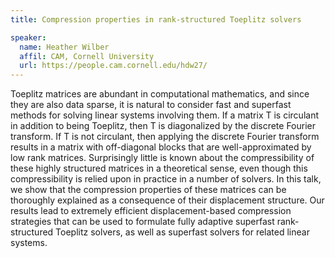 ```yaml
---
title: Compression properties in rank-structured Toeplitz solvers

speaker:
  name: Heather Wilber
  affil: CAM, Cornell University
  url: https://people.cam.cornell.edu/hdw27/
---
```


Toeplitz matrices are abundant in computational mathematics, and since they are also data sparse, it is natural to consider fast and superfast methods for solving linear systems involving them. If a matrix T is circulant in addition to being Toeplitz, then T is diagonalized by the discrete Fourier transform. If T is not circulant, then applying the discrete Fourier transform results in a matrix with off-diagonal blocks that are well-approximated by low rank matrices. Surprisingly little is known about the compressibility of these highly structured matrices in a theoretical sense, even though this compressibility is relied upon in practice in a number of solvers. In this talk, we show that the compression properties of these matrices can be thoroughly explained as a consequence of their displacement structure. Our results lead to extremely efficient displacement-based compression strategies that can be used to formulate fully adaptive superfast rank-structured Toeplitz solvers, as well as superfast solvers for related linear systems. 